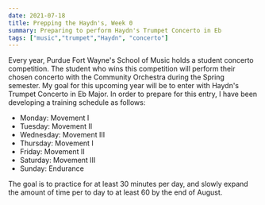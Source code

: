 ```yaml
---
date: 2021-07-18
title: Prepping the Haydn's, Week 0
summary: Preparing to perform Haydn's Trumpet Concerto in Eb
tags: ["music","trumpet","Haydn", "concerto"]
---
```


Every year, Purdue Fort Wayne's School of Music holds a student concerto competition. The student who wins this competition will perform their chosen concerto with the Community Orchestra during the Spring semester. My goal for this upcoming year will be to enter with Haydn's Trumpet Concerto in Eb Major. In order to prepare for this entry, I have been developing a training schedule as follows:

* Monday: Movement I
* Tuesday: Movement II
* Wednesday: Movement III
* Thursday: Movement I
* Friday: Movement II
* Saturday: Movement III
* Sunday: Endurance

The goal is to practice for at least 30 minutes per day, and slowly expand the amount of time per to day to at least 60 by the end of August.